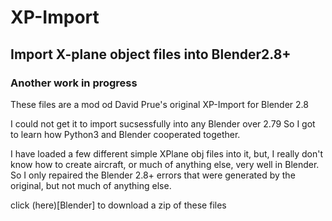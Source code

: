 # XP-Import
## Import X-plane object files into Blender2.8+


### Another work in progress


These files are a mod od David Prue's original XP-Import for Blender 2.8

I could not get it to import sucsessfully into any Blender over 2.79
So I got to learn how Python3 and Blender cooperated together.

I have loaded a few different simple XPlane obj files into it, but, I really don't know how to create aircraft, or much of anything else, very well in Blender. So I only repaired the Blender 2.8+ errors that were generated by the original, but not much of anything else.

click (here)[Blender] to download a zip of these files
